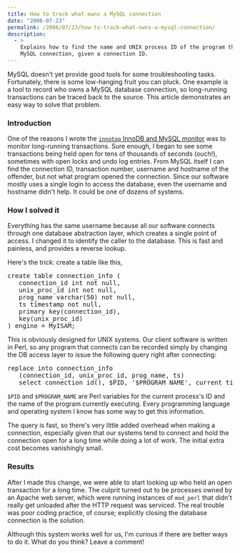 ```yaml
---
title: How to track what owns a MySQL connection
date: "2006-07-23"
permalink: /2006/07/23/how-to-track-what-owns-a-mysql-connection/
description:
  - >
    Explains how to find the name and UNIX process ID of the program that owns a
    MySQL connection, given a connection ID.
---
```

MySQL doesn't yet provide good tools for some troubleshooting tasks. Fortunately, there is some low-hanging fruit you can pluck. One example is a tool to record who owns a MySQL database connection, so long-running transactions can be traced back to the source. This article demonstrates an easy way to solve that problem.

### Introduction

One of the reasons I wrote the [`innotop` InnoDB and MySQL monitor][1] was to monitor long-running transactions. Sure enough, I began to see some transactions being held open for tens of thousands of seconds (ouch!), sometimes with open locks and undo log entries. From MySQL itself I can find the connection ID, transaction number, username and hostname of the offender, but not what program opened the connection. Since our software mostly uses a single login to access the database, even the username and hostname didn't help. It could be one of dozens of systems.

### How I solved it

Everything has the same username because all our software connects through one database abstraction layer, which creates a single point of access. I changed it to identify the caller to the database. This is fast and painless, and provides a reverse lookup.

Here's the trick: create a table like this,

<pre>create table connection_info (
   connection_id int not null,
   unix_proc_id int not null,
   prog_name varchar(50) not null,
   ts timestamp not null,
   primary key(connection_id),
   key(unix_proc_id)
) engine = MyISAM;</pre>

This is obviously designed for UNIX systems. Our client software is written in Perl, so any program that connects can be recorded simply by changing the DB access layer to issue the following query right after connecting:

<pre>replace into connection_info
   (connection_id, unix_proc_id, prog_name, ts)
   select connection_id(), $PID, '$PROGRAM_NAME', current_timestamp</pre>

`$PID` and `$PROGRAM_NAME` are Perl variables for the current process's ID and the name of the program currently executing. Every programming language and operating system I know has some way to get this information.

The query is fast, so there's very little added overhead when making a connection, especially given that our systems tend to connect and hold the connection open for a long time while doing a lot of work. The initial extra cost becomes vanishingly small.

### Results

After I made this change, we were able to start looking up who held an open transaction for a long time. The culprit turned out to be processes owned by an Apache web server, which were running instances of `mod_perl` that didn't really get unloaded after the HTTP request was serviced. The real trouble was poor coding practice, of course; explicitly closing the database connection is the solution.

Although this system works well for us, I'm curious if there are better ways to do it. What do you think? Leave a comment!

 [1]: /innotop/
